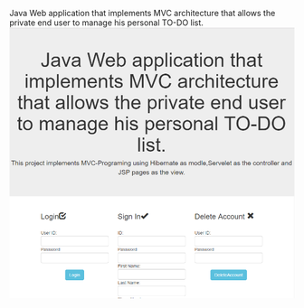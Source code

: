 Java Web application that implements MVC architecture that allows the private end user to manage his personal TO-DO list.
<img src="firstpage.png">
